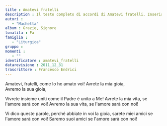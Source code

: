 ```yaml
--- 
title : Amatevi fratelli
description : Il testo completo di accordi di Amatevi fratelli. Inseriscila nel tuo canzoniere!
autori : 
   - "Machetta"
album : Grazie, Signore
tonalita : Fa
famiglia : 
   - "Liturgica"
gruppo : 
momenti : 
   - ""
identificatore : amatevi_fratelli
datarevisione : 2011_12_31
trascrittore : Francesco Endrici
--- 
```




Amatevi, fratelli, come Io ho amato voi!
Avrete  la mia gioia,  
Avremo  la sua gioia,  


Vivrete insieme uniti come il Padre è unito a Me!
Avrete  la mia vita,  se l'amore sarà con voi!
Avremo  la sua vita,  se l'amore sarà con noi!


Vi dico queste parole, perché abbiate in voi la gioia, 
sarete  miei amici  se l'amore sarà con voi!
Saremo  suoi amici  se l'amore sarà con noi!


